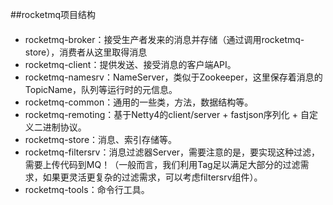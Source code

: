 ##rocketmq项目结构

####
+ rocketmq-broker：接受生产者发来的消息并存储（通过调用rocketmq-store），消费者从这里取得消息
+ rocketmq-client：提供发送、接受消息的客户端API。
+ rocketmq-namesrv：NameServer，类似于Zookeeper，这里保存着消息的TopicName，队列等运行时的元信息。
+ rocketmq-common：通用的一些类，方法，数据结构等。
+ rocketmq-remoting：基于Netty4的client/server + fastjson序列化 + 自定义二进制协议。
+ rocketmq-store：消息、索引存储等。
+ rocketmq-filtersrv：消息过滤器Server，需要注意的是，要实现这种过滤，需要上传代码到MQ！（一般而言，我们利用Tag足以满足大部分的过滤需求，如果更灵活更复杂的过滤需求，可以考虑filtersrv组件）。
+ rocketmq-tools：命令行工具。

